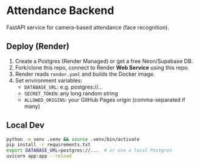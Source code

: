 # Attendance Backend

FastAPI service for camera-based attendance (face recognition).

## Deploy (Render)

1. Create a Postgres (Render Managed) or get a free Neon/Supabase DB.
2. Fork/clone this repo, connect to Render **Web Service** using this repo.
3. Render reads `render.yaml` and builds the Docker image.
4. Set environment variables:
   - `DATABASE_URL`: e.g. postgres://...
   - `SECRET_TOKEN`: any long random string
   - `ALLOWED_ORIGINS`: your GitHub Pages origin (comma-separated if many)

## Local Dev
```bash
python -m venv .venv && source .venv/bin/activate
pip install -r requirements.txt
export DATABASE_URL=postgres://...  # or use a local Postgres
uvicorn app:app --reload
